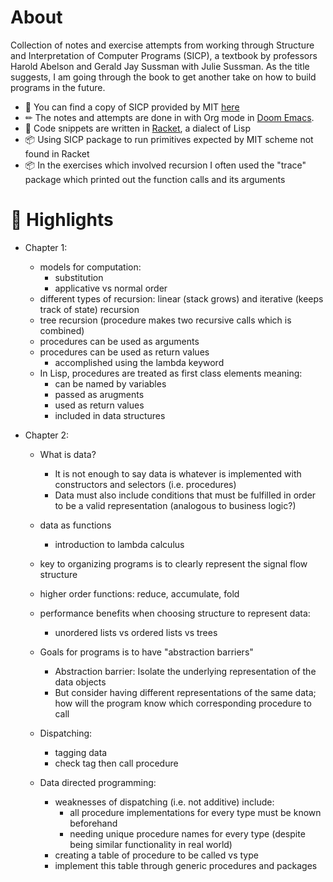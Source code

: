 # About

Collection of notes and exercise attempts from working through Structure and Interpretation of Computer Programs (SICP), a textbook by professors Harold Abelson and Gerald Jay Sussman with Julie Sussman. As the title suggests, I am going through the book to get another take on how to build programs in the future.

- 📓 You can find a copy of SICP provided by MIT [here](https://web.mit.edu/6.001/6.037/sicp.pdf)
- ✏ The notes and attempts are done in with Org mode in [Doom Emacs](https://github.com/doomemacs/doomemacs).
- 🎾 Code snippets are written in [Racket](https://racket-lang.org/), a dialect of Lisp
- 📦 Using SICP package to run primitives expected by MIT scheme not found in Racket
- 📦 In the exercises which involved recursion I often used the "trace" package which printed out the function calls and its arguments

# 🌟 Highlights

- Chapter 1: 
    * models for computation:
      - substitution
      - applicative vs normal order
    * different types of recursion: linear (stack grows) and iterative (keeps track of state) recursion
    * tree recursion (procedure makes two recursive calls which is combined)
    * procedures can be used as arguments
    * procedures can be used as return values
      - accomplished using the lambda keyword
    * In Lisp, procedures are treated as first class elements meaning:
      - can be named by variables
      - passed as arugments
      - used as return values
      - included in data structures
    
- Chapter 2: 
    * What is data? 
      - It is not enough to say data is whatever is implemented with constructors and selectors (i.e. procedures)
      - Data must also include conditions that must be fulfilled in order to be a valid representation (analogous to business logic?)
    * data as functions
      - introduction to lambda calculus 
    * key to organizing programs is to clearly represent the signal flow structure
    * higher order functions: reduce, accumulate, fold
    
    * performance benefits when choosing structure to represent data:
      - unordered lists vs ordered lists vs trees 
      
    * Goals for programs is to have "abstraction barriers"
      - Abstraction barrier: Isolate the underlying representation of the data objects
      - But consider having different representations of the same data; how will the program know which corresponding procedure to call
    * Dispatching:
      - tagging data
      - check tag then call procedure
    * Data directed programming:
      - weaknesses of dispatching (i.e. not additive) include:
        - all procedure implementations for every type must be known beforehand
        - needing unique procedure names for every type (despite being similar functionality in real world)
      - creating a table of procedure to be called vs type
      - implement this table through generic procedures and packages 

